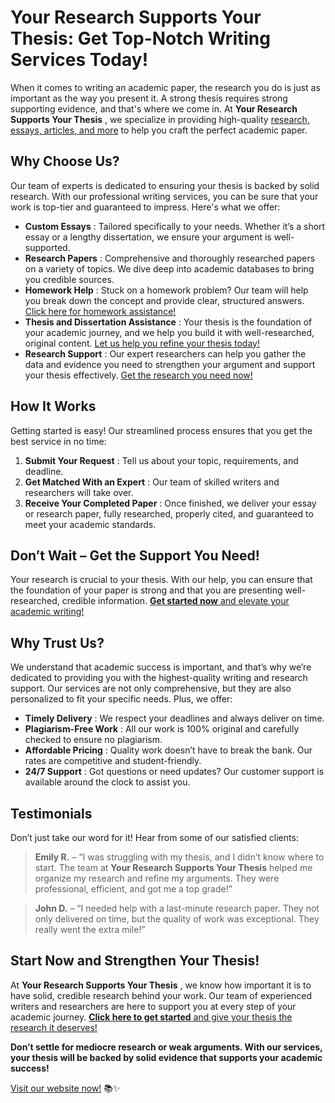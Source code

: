 # Your Research Supports Your Thesis: Get Top-Notch Writing Services Today!

When it comes to writing an academic paper, the research you do is just as important as the way you present it. A strong thesis requires strong supporting evidence, and that's where we come in. At **Your Research Supports Your Thesis** , we specialize in providing high-quality [research, essays, articles, and more](https://tinyurl.com/topessay?keyword=your+research+supports+your+thesis) to help you craft the perfect academic paper.

## Why Choose Us?

Our team of experts is dedicated to ensuring your thesis is backed by solid research. With our professional writing services, you can be sure that your work is top-tier and guaranteed to impress. Here's what we offer:

- **Custom Essays** : Tailored specifically to your needs. Whether it’s a short essay or a lengthy dissertation, we ensure your argument is well-supported.
- **Research Papers** : Comprehensive and thoroughly researched papers on a variety of topics. We dive deep into academic databases to bring you credible sources.
- **Homework Help** : Stuck on a homework problem? Our team will help you break down the concept and provide clear, structured answers. [Click here for homework assistance!](https://tinyurl.com/topessay?keyword=your+research+supports+your+thesis)
- **Thesis and Dissertation Assistance** : Your thesis is the foundation of your academic journey, and we help you build it with well-researched, original content. [Let us help you refine your thesis today!](https://tinyurl.com/topessay?keyword=your+research+supports+your+thesis)
- **Research Support** : Our expert researchers can help you gather the data and evidence you need to strengthen your argument and support your thesis effectively. [Get the research you need now!](https://tinyurl.com/topessay?keyword=your+research+supports+your+thesis)

## How It Works

Getting started is easy! Our streamlined process ensures that you get the best service in no time:

1. **Submit Your Request** : Tell us about your topic, requirements, and deadline.
2. **Get Matched With an Expert** : Our team of skilled writers and researchers will take over.
3. **Receive Your Completed Paper** : Once finished, we deliver your essay or research paper, fully researched, properly cited, and guaranteed to meet your academic standards.

## Don’t Wait – Get the Support You Need!

Your research is crucial to your thesis. With our help, you can ensure that the foundation of your paper is strong and that you are presenting well-researched, credible information. [**Get started now** and elevate your academic writing!](https://tinyurl.com/topessay?keyword=your+research+supports+your+thesis)

## Why Trust Us?

We understand that academic success is important, and that’s why we’re dedicated to providing you with the highest-quality writing and research support. Our services are not only comprehensive, but they are also personalized to fit your specific needs. Plus, we offer:

- **Timely Delivery** : We respect your deadlines and always deliver on time.
- **Plagiarism-Free Work** : All our work is 100% original and carefully checked to ensure no plagiarism.
- **Affordable Pricing** : Quality work doesn’t have to break the bank. Our rates are competitive and student-friendly.
- **24/7 Support** : Got questions or need updates? Our customer support is available around the clock to assist you.

## Testimonials

Don’t just take our word for it! Hear from some of our satisfied clients:

> **Emily R.** – “I was struggling with my thesis, and I didn’t know where to start. The team at **Your Research Supports Your Thesis** helped me organize my research and refine my arguments. They were professional, efficient, and got me a top grade!”

> **John D.** – “I needed help with a last-minute research paper. They not only delivered on time, but the quality of work was exceptional. They really went the extra mile!”

## Start Now and Strengthen Your Thesis!

At **Your Research Supports Your Thesis** , we know how important it is to have solid, credible research behind your work. Our team of experienced writers and researchers are here to support you at every step of your academic journey. [**Click here to get started** and give your thesis the research it deserves!](https://tinyurl.com/topessay?keyword=your+research+supports+your+thesis)

**Don’t settle for mediocre research or weak arguments. With our services, your thesis will be backed by solid evidence that supports your academic success!**

[Visit our website now!](https://tinyurl.com/topessay?keyword=your+research+supports+your+thesis) 📚✨
